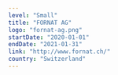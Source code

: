 ```yaml
---
level: "Small"
title: "FORNAT AG"
logo: "fornat-ag.png"
startDate: "2020-01-01"
endDate: "2021-01-31"
link: "http://www.fornat.ch/"
country: "Switzerland"
---
```

